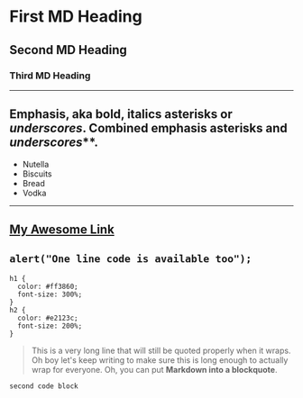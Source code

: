 # First MD Heading
## Second MD Heading
### Third MD Heading
---
Emphasis, aka bold, italics **asterisks** or *underscores*.
Combined emphasis **asterisks** and *underscores***.
---
 - Nutella
 - Biscuits
 - Bread
 - Vodka
---
[My Awesome Link](http://github.com/crimson-med)
---
`alert("One line code is available too");`
---
```
h1 {
  color: #ff3860;
  font-size: 300%;
}
h2 {
  color: #e2123c;
  font-size: 200%;
}
```

>This is a very long line that will still be quoted properly when it wraps. Oh boy let's keep writing to make sure this is long enough to actually wrap for everyone. Oh, you can put **Markdown into a blockquote**.

```
second code block
```
